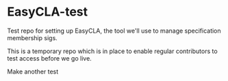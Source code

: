 # EasyCLA-test
Test repo for setting up EasyCLA, the tool we'll use to manage specification membership sigs.

This is a temporary repo which is in place to enable regular contributors to test access before we go live.

Make another test
